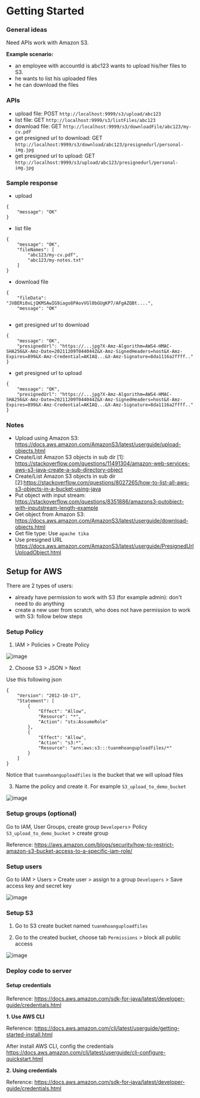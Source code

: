 # Getting Started

### General ideas

Need APIs work with Amazon S3. 

**Example scenario:** 

- an employee with accountId is abc123 wants to upload his/her files to S3.
- he wants to list his uploaded files
- he can download the files

### APIs

- upload file: POST `http://localhost:9999/s3/upload/abc123`
- list file: GET `http://localhost:9999/s3/listFiles/abc123`
- download file: GET `http://localhost:9999/s3/downloadFile/abc123/my-cv.pdf`
- get presigned url to download: GET `http://localhost:9999/s3/download/abc123/presignedurl/personal-img.jpg` 
- get presigned url to upload: GET `http://localhost:9999/s3/upload/abc123/presignedurl/personal-img.jpg`

### Sample response

- upload
```
{
    "message": "OK"
}
```
- list file
```
{
    "message": "OK",
    "fileNames": [
        "abc123/my-cv.pdf",
        "abc123/my-notes.txt"
    ]
}
```
- download file
```
{
    "fileData": "JVBERi0xLjQKMSAwIG9iago8PAovVGl0bGUgKP7/AFgAZQBt....",
    "message": "OK"
    
```

- get presigned url to download
```
{
    "message": "OK",
    "presignedUrl": "https://...jpg?X-Amz-Algorithm=AWS4-HMAC-SHA256&X-Amz-Date=20211209T044044Z&X-Amz-SignedHeaders=host&X-Amz-Expires=899&X-Amz-Credential=AKIAQ...&X-Amz-Signature=8da1116a2ffff.."
}
```
- get presigned url to upload
```
{
    "message": "OK",
    "presignedUrl": "https://...jpg?X-Amz-Algorithm=AWS4-HMAC-SHA256&X-Amz-Date=20211209T044044Z&X-Amz-SignedHeaders=host&X-Amz-Expires=899&X-Amz-Credential=AKIAQ...&X-Amz-Signature=8da1116a2ffff.."
}
```

### Notes

- Upload using Amazon S3: https://docs.aws.amazon.com/AmazonS3/latest/userguide/upload-objects.html
- Create/List Amazon S3 objects in sub dir [1]: https://stackoverflow.com/questions/11491304/amazon-web-services-aws-s3-java-create-a-sub-directory-object
- Create/List Amazon S3 objects in sub dir [2]:https://stackoverflow.com/questions/8027265/how-to-list-all-aws-s3-objects-in-a-bucket-using-java
- Put object with input stream: https://stackoverflow.com/questions/8351886/amazons3-putobject-with-inputstream-length-example
- Get object from Amazon S3: https://docs.aws.amazon.com/AmazonS3/latest/userguide/download-objects.html
- Get file type: Use `apache tika`
- Use presigned URL https://docs.aws.amazon.com/AmazonS3/latest/userguide/PresignedUrlUploadObject.html

## Setup for AWS

There are 2 types of users:
- already have permission to work with S3 (for example admin): don't need to do anything
- create a new user from scratch, who does not have permission to work with S3: follow below steps

### Setup Policy

1. IAM > Policies > Create Policy

![image](https://user-images.githubusercontent.com/37680968/147632232-66471d36-afd7-4158-bba8-89adbf852107.png)

2. Choose S3 > JSON > Next

Use this following json

```
{
    "Version": "2012-10-17",
    "Statement": [
        {
            "Effect": "Allow",
            "Resource": "*",
            "Action": "sts:AssumeRole"
        },
        {
            "Effect": "Allow",
            "Action": "s3:*",
            "Resource": "arn:aws:s3:::tuanmhoanguploadfiles/*"
        }
    ]
}
```

Notice that `tuanmhoanguploadfiles` is the bucket that we will upload files

3. Name the policy and create it. For example `S3_upload_to_demo_bucket`

![image](https://user-images.githubusercontent.com/37680968/147634104-59d85def-6c92-4a19-a12a-c3c354dae39f.png)

### Setup groups (optional)

Go to IAM, User Groups, create group `Developers`> Policy `S3_upload_to_demo_bucket` > create group

Reference: https://aws.amazon.com/blogs/security/how-to-restrict-amazon-s3-bucket-access-to-a-specific-iam-role/

### Setup users

Go to IAM > Users > Create user > assign to a group `Developers` > Save access key and secret key

![image](https://user-images.githubusercontent.com/37680968/147636919-736885e7-9076-43ff-878f-b36b334282e2.png)

### Setup S3

1. Go to S3 create bucket named `tuanmhoanguploadfiles`

2. Go to the created bucket, choose tab `Permissions` > block all public access

![image](https://user-images.githubusercontent.com/37680968/147635302-d95f7504-1ff7-4211-b755-38239d75aa1b.png)

### Deploy code to server

#### Setup credentials

Reference: https://docs.aws.amazon.com/sdk-for-java/latest/developer-guide/credentials.html

**1. Use AWS CLI**

Reference: https://docs.aws.amazon.com/cli/latest/userguide/getting-started-install.html

After install AWS CLI, config the credentials https://docs.aws.amazon.com/cli/latest/userguide/cli-configure-quickstart.html 

**2. Using credentials**

Reference: https://docs.aws.amazon.com/sdk-for-java/latest/developer-guide/credentials.html
